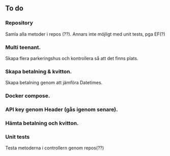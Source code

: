 ## To do

### Repository
Samla alla metoder i repos (??). Annars inte möjligt med unit tests, pga EF(?)

### Multi teenant.
Skapa flera parkeringshus och kontrollera så att det finns plats.

### Skapa betalning & kvitton.
Skapa betalning genom att jämföra Datetimes.

### Docker compose.

### API key genom Header (gås igenom senare).

### Hämta betalning och kvitton. 

### Unit tests
Testa metoderna i controllern genom repos(??)
